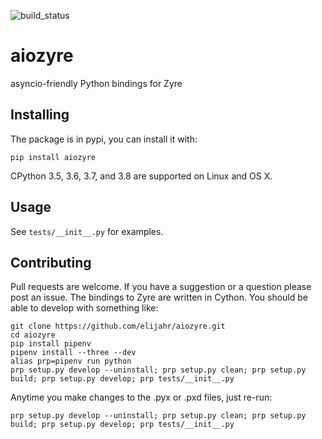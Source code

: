 ![build_status](https://travis-ci.org/elijahr/aiozyre.svg?branch=master)

# aiozyre
asyncio-friendly Python bindings for Zyre

## Installing

The package is in pypi, you can install it with:
```
pip install aiozyre
```

CPython 3.5, 3.6, 3.7, and 3.8 are supported on Linux and OS X.

## Usage

See `tests/__init__.py` for examples.

## Contributing

Pull requests are welcome. If you have a suggestion or a question please post an issue.
The bindings to Zyre are written in Cython. You should be able to develop with something like:

```
git clone https://github.com/elijahr/aiozyre.git
cd aiozyre
pip install pipenv
pipenv install --three --dev
alias prp=pipenv run python
prp setup.py develop --uninstall; prp setup.py clean; prp setup.py build; prp setup.py develop; prp tests/__init__.py
```

Anytime you make changes to the .pyx or .pxd files, just re-run:
```
prp setup.py develop --uninstall; prp setup.py clean; prp setup.py build; prp setup.py develop; prp tests/__init__.py
```
